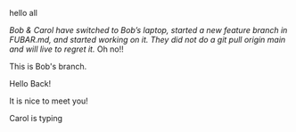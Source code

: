 hello all

*Bob & Carol have switched to Bob’s laptop, started a new feature branch in FUBAR.md, and started working on it. They did not do a git pull origin main and will live to regret it.*
Oh no!!

This is Bob's branch.

Hello Back!

It is nice to meet you!

Carol is typing